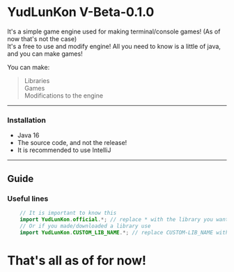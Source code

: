 <!-- Introduction -->
# YudLunKon V-Beta-0.1.0
It's a simple game engine used for making terminal/console games! (As of now that's not the case)<br>
It's a free to use and modify engine! All you need to know is a little of java, and you can make games!<br>

You can make:
> Libraries<br>
> Games<br>
> Modifications to the engine
---
### Installation
* Java 16
* The source code, and not the release!
* It is recommended to use IntelliJ

---
## Guide
### Useful lines
```java
    // It is important to know this
    import YudLunKon.official.*; // replace * with the library you want use, or keep it to add all libraries!
    // Or if you made/downloaded a library use
    import YudLunKon.CUSTOM_LIB_NAME.*; // replace CUSTOM-LIB_NAME with the library package, and * with the library you want use in the lib pack
```

# That's all as of for now!
